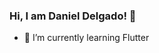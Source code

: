### Hi, I am Daniel Delgado! 👋
- 🌱 I’m currently learning Flutter

<!--
[![Daniel's GitHub stats](https://github-readme-stats.vercel.app/api?username=DanielSemilleroUAO)](https://github.com/anuraghazra/github-readme-stats)

![Daniel's GitHub stats](https://github-readme-stats.vercel.app/api?username=DanielSemilleroUAO&hide=contribs,prs)

![Daniel's GitHub stats](https://github-readme-stats.vercel.app/api?username=DanielSemilleroUAO&hide=contribs,prs)

![Daniel's GitHub stats](https://github-readme-stats.vercel.app/api?username=DanielSemilleroUAO&show_icons=true)

[![Top Langs](https://github-readme-stats.vercel.app/api/top-langs/?username=DanielSemilleroUAO&exclude_repo=github-readme-stats,DanielSemilleroUAO.github.io)](https://github.com/DanielSemilleroUAO/github-readme-stats)
-->

